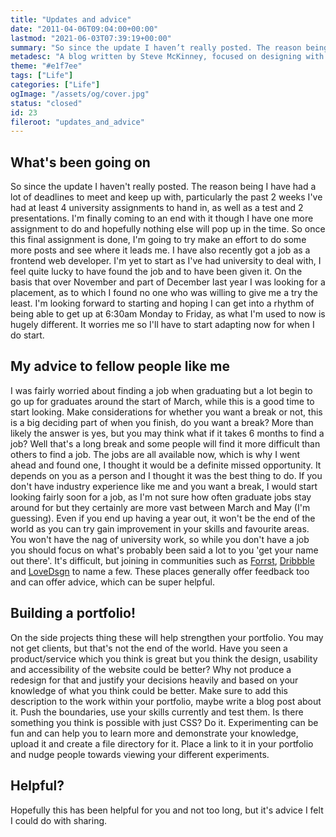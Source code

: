 ```yaml
---
title: "Updates and advice"
date: "2011-04-06T09:04:00+00:00"
lastmod: "2021-06-03T07:39:19+00:00"
summary: "So since the update I haven’t really posted. The reason being I have had a lot of deadlines to meet and keep up with, particularly the past 2 weeks I’ve had at least 4 university assignments to hand in, as well as a test and 2 presentations. I’m finally coming to an end with it though I have one more assignment to do and hopefully nothing else will pop up in the time. So once this final assignment is done, I’m going to try make an effort to do some more posts and see where it leads me."
metadesc: "A blog written by Steve McKinney, focused on designing with Illustrator and writing maintainable CSS."
theme: "#e1f7ee"
tags: ["Life"]
categories: ["Life"]
ogImage: "/assets/og/cover.jpg"
status: "closed"
id: 23
fileroot: "updates_and_advice"
---
```


## What's been going on

So since the update I haven't really posted. The reason being I have had a lot of deadlines to meet and keep up with, particularly the past 2 weeks I've had at least 4 university assignments to hand in, as well as a test and 2 presentations. I'm finally coming to an end with it though I have one more assignment to do and hopefully nothing else will pop up in the time. So once this final assignment is done, I'm going to try make an effort to do some more posts and see where it leads me. I have also recently got a job as a frontend web developer. I'm yet to start as I've had university to deal with, I feel quite lucky to have found the job and to have been given it. On the basis that over November and part of December last year I was looking for a placement, as to which I found no one who was willing to give me a try the least. I'm looking forward to starting and hoping I can get into a rhythm of being able to get up at 6:30am Monday to Friday, as what I'm used to now is hugely different. It worries me so I'll have to start adapting now for when I do start.

## My advice to fellow people like me

I was fairly worried about finding a job when graduating but a lot begin to go up for graduates around the start of March, while this is a good time to start looking. Make considerations for whether you want a break or not, this is a big deciding part of when you finish, do you want a break? More than likely the answer is yes, but you may think what if it takes 6 months to find a job? Well that's a long break and some people will find it more difficult than others to find a job. The jobs are all available now, which is why I went ahead and found one, I thought it would be a definite missed opportunity. It depends on you as a person and I thought it was the best thing to do. If you don't have industry experience like me and you want a break, I would start looking fairly soon for a job, as I'm not sure how often graduate jobs stay around for but they certainly are more vast between March and May (I'm guessing). Even if you end up having a year out, it won't be the end of the world as you can try gain improvement in your skills and favourite areas. You won't have the nag of university work, so while you don't have a job you should focus on what's probably been said a lot to you 'get your name out there'. It's difficult, but joining in communities such as [Forrst](http://forrst.com "A web community focused on a lot of web technologies"), [Dribbble](http://dribbble.com "Dribbble is primarily a design community") and [LoveDsgn](http://lovedsgn.com "Like Dribbble, LoveDsgn is a design community too.") to name a few. These places generally offer feedback too and can offer advice, which can be super helpful.

## Building a portfolio!

On the side projects thing these will help strengthen your portfolio. You may not get clients, but that's not the end of the world. Have you seen a product/service which you think is great but you think the design, usability and accessibility of the website could be better? Why not produce a redesign for that and justify your decisions heavily and based on your knowledge of what you think could be better. Make sure to add this description to the work within your portfolio, maybe write a blog post about it. Push the boundaries, use your skills currently and test them. Is there something you think is possible with just CSS? Do it. Experimenting can be fun and can help you to learn more and demonstrate your knowledge, upload it and create a file directory for it. Place a link to it in your portfolio and nudge people towards viewing your different experiments.

## Helpful?

Hopefully this has been helpful for you and not too long, but it's advice I felt I could do with sharing.
